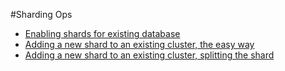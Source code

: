 ﻿#Sharding Ops

- [Enabling shards for existing database](http://ayende.com/blog/170881/ravendb-sharding-enabling-shards-for-existing-database)
- [Adding a new shard to an existing cluster, the easy way](http://ayende.com/blog/170915/ravendb-sharding-adding-a-new-shard-to-an-existing-cluster-the-easy-way)
- [Adding a new shard to an existing cluster, splitting the shard](http://ayende.com/blog/170916/ravendb-sharding-adding-a-new-shard-to-an-existing-cluster-splitting-the-shard)
